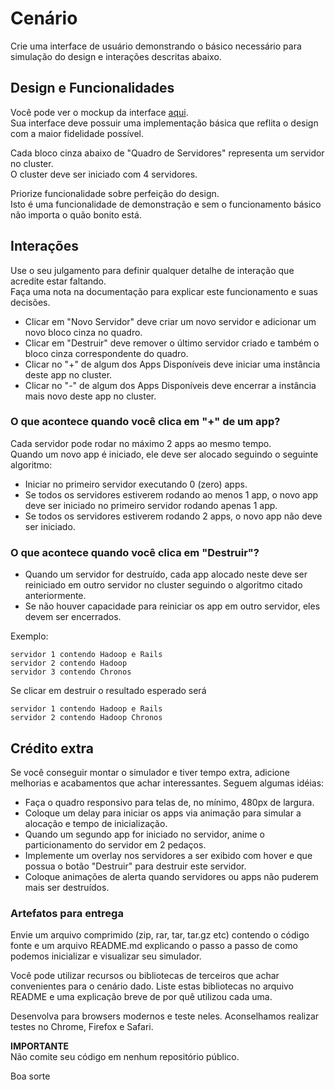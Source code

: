 # Cenário

Crie uma interface de usuário demonstrando o básico necessário para simulação do design e interações descritas abaixo.

## Design e Funcionalidades

Você pode ver o mockup da interface [aqui](./mockup.png).  
Sua interface deve possuir uma implementação básica que reflita o design com a maior fidelidade possível.

Cada bloco cinza abaixo de "Quadro de Servidores" representa um servidor no cluster.  
O cluster deve ser iniciado com 4 servidores.

Priorize funcionalidade sobre perfeição do design.  
Isto é uma funcionalidade de demonstração e sem o funcionamento básico não importa o quão bonito está.

## Interações

Use o seu julgamento para definir qualquer detalhe de interação que acredite estar faltando.  
Faça uma nota na documentação para explicar este funcionamento e suas decisões.

- Clicar em "Novo Servidor" deve criar um novo servidor e adicionar um novo bloco cinza no quadro.
- Clicar em "Destruir" deve remover o último servidor criado e também o bloco cinza correspondente  do quadro.
- Clicar no "+" de algum dos Apps Disponíveis deve iniciar uma instância deste app no cluster.
- Clicar no "-" de algum dos Apps Disponíveis deve encerrar a instância mais novo deste app no cluster.

### O que acontece quando você clica em "+" de um app?

Cada servidor pode rodar no máximo 2 apps ao mesmo tempo.  
Quando um novo app é iniciado, ele deve ser alocado seguindo o seguinte algoritmo:

- Iniciar no primeiro servidor executando 0 (zero) apps.
- Se todos os servidores estiverem rodando ao menos 1 app, o novo app deve ser iniciado no primeiro servidor rodando apenas 1 app.
- Se todos os servidores estiverem rodando 2 apps, o novo app não deve ser iniciado.

### O que acontece quando você clica em "Destruir"?

- Quando um servidor for destruído, cada app alocado neste deve ser reiniciado em outro servidor no cluster seguindo o algoritmo citado anteriormente.
- Se não houver capacidade para reiniciar os app em outro servidor, eles devem ser encerrados.

Exemplo:

```
servidor 1 contendo Hadoop e Rails
servidor 2 contendo Hadoop
servidor 3 contendo Chronos
```

Se clicar em destruir o resultado esperado será

```
servidor 1 contendo Hadoop e Rails
servidor 2 contendo Hadoop Chronos
```

## Crédito extra

Se você conseguir montar o simulador e tiver tempo extra, adicione melhorias e acabamentos que achar interessantes. Seguem algumas idéias:

- Faça o quadro responsivo para telas de, no mínimo, 480px de largura.
- Coloque um delay para iniciar os apps via animação para simular a alocação e tempo de inicialização.
- Quando um segundo app for iniciado no servidor, anime o particionamento do servidor em 2 pedaços.
- Implemente um overlay nos servidores a ser exibido com hover e que possua o botão "Destruir" para destruir este servidor.
- Coloque animações de alerta quando servidores ou apps não puderem mais ser destruídos.

### Artefatos para entrega

Envie um arquivo comprimido (zip, rar, tar, tar.gz etc) contendo o código fonte e um arquivo README.md explicando o passo a passo de como podemos inicializar e visualizar seu simulador.

Você pode utilizar recursos ou bibliotecas de terceiros que achar convenientes para o cenário dado.  Liste estas bibliotecas no arquivo README e uma explicação breve de por quê utilizou cada uma.

Desenvolva para browsers modernos e teste neles. Aconselhamos realizar testes no Chrome, Firefox e Safari.

**IMPORTANTE**  
Não comite seu código em nenhum repositório público.

Boa sorte
